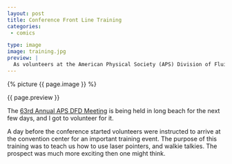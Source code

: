 ```yaml
---
layout: post
title: Conference Front Line Training
categories:
 - comics

type: image
image: training.jpg
preview: |
  As volunteers at the American Physical Society (APS) Division of Fluid Dynamics (DFD) 63rd Annual Meeting, our job is simple. Defend the line. Defend the laser pointer.
---
```


{% picture {{ page.image }} %}

{{ page.preview }}

The [63rd Annual APS DFD Meeting](http://www.dfd2010.caltech.edu/) is being held in long beach for the next few days, and I got to volunteer for it.

A day before the conference started volunteers were instructed to arrive at the convention center for an important training event. The purpose of this training was to teach us how to use laser pointers, and walkie talkies. The prospect was much more exciting then one might think.

